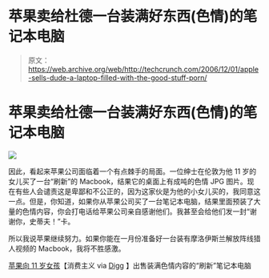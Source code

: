 # 苹果卖给杜德一台装满好东西(色情)的笔记本电脑

> 原文：<https://web.archive.org/web/http://techcrunch.com/2006/12/01/apple-sells-dude-a-laptop-filled-with-the-good-stuff-porn/>

# 苹果卖给杜德一台装满好东西(色情)的笔记本电脑

![](img/763162908083ffc3c4d35b6a68c8afb9.png)

因此，看起来苹果公司面临着一个有点棘手的局面。一位绅士在伦敦为他 11 岁的女儿买了一台“刷新”的 Macbook，结果它的桌面上有成吨的色情 JPG 图片。现在有些人会谴责这是卑鄙和不公正的，因为这家伙是为他的小女儿买的，我同意这一点。但是，你知道，如果你从苹果公司买了一台笔记本电脑，结果里面预装了大量的色情内容，你会打电话给苹果公司亲自感谢他们。我甚至会给他们发一封“谢谢你，史蒂夫！”卡。

所以我说苹果继续努力。如果你能在一月份准备好一台装有摩洛伊斯兰解放阵线猎人视频的 Macbook，我将不胜感激。

[苹果向 11 岁女孩](https://web.archive.org/web/20210115181014/http://www.consumerist.com/consumer/apple/apple-sells-refreshed-laptop-filled-with-porn-to-11-year-old-girl-218422.php)【消费主义 via [Digg](https://web.archive.org/web/20210115181014/http://www.digg.com/) 】出售装满色情内容的“刷新”笔记本电脑
